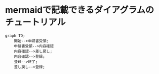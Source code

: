# mermaidで記載できるダイアグラムのチュートリアル

```mermaid
graph TD;
    開始-->申請書受領;
    申請書受領-->内容確認
    内容確認-->差し戻し;
    内容確認-->登録;
    登録-->終了;
    差し戻し-->登録;
